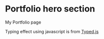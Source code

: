 # Portfolio hero section
 My Portfolio page

 Typing effect using javascript is from [Typed.js](https://github.com/mattboldt/typed.js)
  
